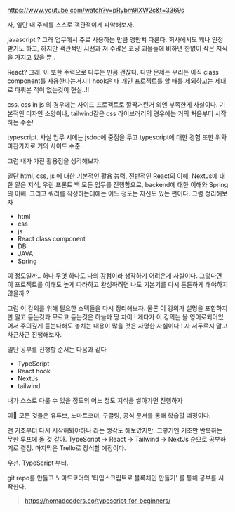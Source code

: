 https://www.youtube.com/watch?v=pRybm9lXW2c&t=3369s

자, 일단 내 주제를 스스로 객관적이게 파악해보자. 

javascript ? 그래 업무에서 주로 사용하는 만큼 앵만치 다룬다. 회사에서도 꽤나 인정받기도 하고, 하지만 객관적인 시선과 저 수많은 코딩 괴물들에 비하면 한없이 작은 지식을 가지고 있을 뿐..

React? 그래. 이 또한 주력으로 다루는 만큼 괜찮다. 다만 문제는 우리는 아직 class component를 사용한다는거지!! hook은 내 개인 프로젝트를 할 때를 제외하고는 제대로 다뤄본 적이 없는것이 현실..!!

css. css in js 의 경우에는 사이드 프로젝트로 깔짝거린거 외엔 부족한게 사실이다. 기본적인 디자인 소양이나, tailwind같은 css 라이브러리의 경우에는 거의 처음부터 시작하는 수준!

typescript. 사실 업무 시에는 jsdoc에 중점을 두고 typescript에 대한 경험 또한 위와 마찬가지로 거의 사이드 수준..

그럼 내가 가진 활용점을 생각해보자. 

일단 html, css, js 에 대한 기본적인 활용 능력, 전반적인 React의 이해, NextJs에 대한 얕은 지식, 우린 프론트 백 모든 업무를 진행함으로, backend에 대한 이해와 Spring의 이해. 그리고 쿼리를 작성하는데에는 어느 정도는 자신도 있는 편이다. 그럼 정리해보자

- html
- css
- js
- React class component
- DB
- JAVA
- Spring

이 정도일까.. 허나 무엇 하나도 나의 강점이라 생각하기 어려운게 사실이다. 그렇다면 이 프로젝트를 이해도 높게 따라하고 완성하려면 나도 기본기를 다시 튼튼하게 해야하지 않을까 ?

그럼 이 강의를 위해 필요한 스택들을 다시 정리해보자. 물론 이 강의가 설명을 포함하지만 알고 듣는것과 모르고 듣는것은 하늘과 땅 차이 ! 게다가 이 강의는 올 영어로되어있어서 주의깊게 듣는다해도 놓치는 내용이 많을 것은 자명한 사실이다 ! 자 서두르지 말고 차근차근 진행해보자. 

일단 공부를 진행할 순서는 다음과 같다

- TypeScript
- React hook
- NextJs
- tailwind 

내가 스스로 다룰 수 있을 정도의 어느 정도 지식을 쌓아가면 진행하자

이 모든 것들은 유튜브, 노마트코더, 구글링, 공식 문서를 통해 학습할 예정이다. 

맨 기초부터 다시 시작해봐야하나 라는 생각도 해보았지만, 그렇기엔 기초만 반복하는 무한 루프에 돌 것 같아. 
TypeScript -> React -> Tailwind -> NextJs 순으로 공부하기로 결정. 마지막은 Trello로 장식할 예정이다.

우선. TypeScript 부터.

git repo를 만들고 노마드코더의 '타입스크립트로 블록체인 만들기' 를 통해 공부를 시작한다. 

> https://nomadcoders.co/typescript-for-beginners/

